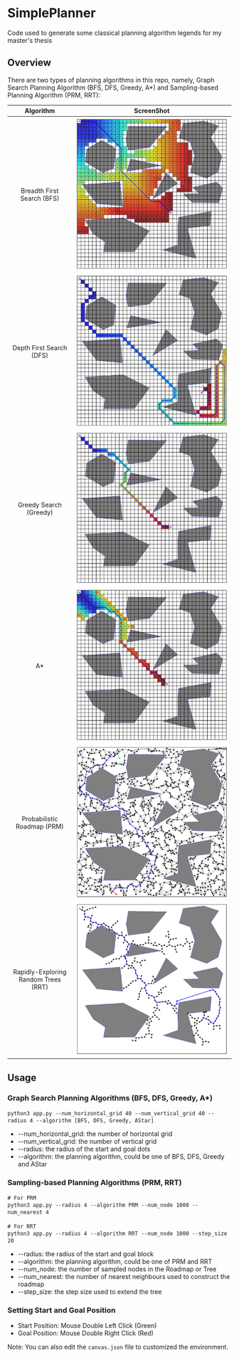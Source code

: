 # SimplePlanner
Code used to generate some classical planning algorithm legends for my master's thesis



## Overview

There are two types of planning algorithms in this repo, namely, Graph Search Planning Algorithm (BFS, DFS, Greedy, A*) and Sampling-based Planning Algorithm (PRM, RRT): 

|              Algorithm               |         ScreenShot          |
| :----------------------------------: | :-------------------------: |
|      Breadth First Search (BFS)      |    ![BFS](./img/BFS.png)    |
|       Depth First Search (DFS)       |    ![DFS](./img/DFS.png)    |
|        Greedy Search (Greedy)        | ![Greedy](./img/Greedy.png) |
|                  A*                  |   ![A*](./img/AStar.png)    |
|     Probabilistic Roadmap (PRM)      |    ![PRM](./img/PRM.png)    |
| Rapidly-Exploring Random Trees (RRT) |    ![RRT](./img/RRT.png)    |



## Usage

### Graph Search Planning Algorithms (BFS, DFS, Greedy, A*)

```shell
python3 app.py --num_horizontal_grid 40 --num_vertical_grid 40 --radius 4 --algorithm [BFS, DFS, Greedy, AStar]
```

* --num_horizontal_grid: the number of horizontal grid
* --num_vertical_grid: the number of vertical grid
* --radius: the radius of the start and goal dots
* --algorithm: the planning algorithm, could be one of BFS, DFS, Greedy and AStar

### Sampling-based Planning Algorithms (PRM, RRT)

```shell
# For PRM
python3 app.py --radius 4 --algorithm PRM --num_node 1000 --num_nearest 4

# For RRT
python3 app.py --radius 4 --algorithm RRT --num_node 1000 --step_size 20
```

* --radius: the radius of the start and goal block
* --algorithm: the planning algorithm, could be one of PRM and RRT
* --num_node: the number of sampled nodes in the Roadmap or Tree
* --num_nearest: the number of nearest neighbours used to construct the roadmap
* --step_size: the step size used to extend the tree



### Setting Start and Goal Position

* Start Position: Mouse Double Left Click (Green)
* Goal Position: Mouse Double Right Click (Red)





Note: You can also edit the `canvas.json` file to customized the environment. 
